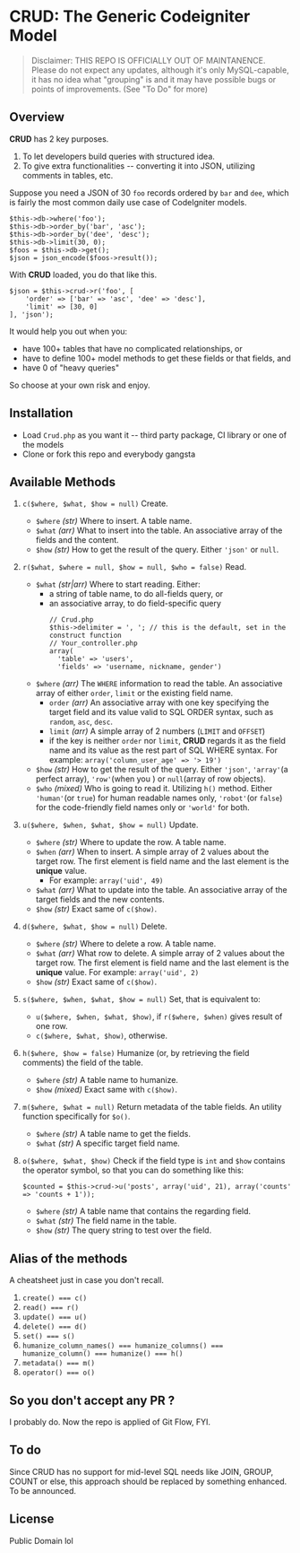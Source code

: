# CRUD: The Generic Codeigniter Model #

> Disclaimer: THIS REPO IS OFFICIALLY OUT OF MAINTANENCE. Please do not expect any updates, although it's only MySQL-capable, it has no idea what "grouping" is and it may have possible bugs or points of improvements. (See "To Do" for more)

## Overview ##

**CRUD** has 2 key purposes.

1. To let developers build queries with structured idea.
2. To give extra functionalities -- converting it into JSON, utilizing comments in tables, etc.

Suppose you need a JSON of 30 `foo` records ordered by `bar` and `dee`, which is fairly the most common daily use case of CodeIgniter models.

```
$this->db->where('foo');
$this->db->order_by('bar', 'asc');
$this->db->order_by('dee', 'desc');
$this->db->limit(30, 0);
$foos = $this->db->get();
$json = json_encode($foos->result());
```

With **CRUD** loaded, you do that like this.

```
$json = $this->crud->r('foo', [
    'order' => ['bar' => 'asc', 'dee' => 'desc'],
    'limit' => [30, 0]
], 'json');
```

It would help you out when you:
- have 100+ tables that have no complicated relationships, or
- have to define 100+ model methods to get these fields or that fields, and
- have 0 of "heavy queries"

So choose at your own risk and enjoy.

## Installation ##

- Load `Crud.php` as you want it -- third party package, CI library or one of the models
- Clone or fork this repo and everybody gangsta

## Available Methods ##

1. `c($where, $what, $how = null)`
    Create.
    - `$where` *(str)* Where to insert. A table name.
    - `$what` *(arr)* What to insert into the table. An associative array of the fields and the content.
    - `$how` *(str)* How to get the result of the query. Either `'json'` or `null`.


2.  `r($what, $where = null, $how = null, $who = false)`
    Read.
    - `$what`   *(str|arr)* Where to start reading. Either:
      - a string of table name, to do all-fields query, or
      - an associative array, to do field-specific query
        ```
        // Crud.php
        $this->delimiter = ', '; // this is the default, set in the construct function
        // Your_controller.php
        array(
          'table' => 'users',
          'fields' => 'username, nickname, gender')
        ```
    - `$where` *(arr)* The `WHERE` information to read the table. An associative array of either `order`, `limit` or the existing field name.
      - `order` *(arr)* An associative array with one key specifying the target field and its value valid to SQL ORDER syntax, such as `random`, `asc`, `desc`.
      - `limit` *(arr)* A simple array of 2 numbers (`LIMIT` and `OFFSET`)
      - if the key is neither `order` nor `limit`, **CRUD** regards it as the field name and its value as the rest part of SQL WHERE syntax.
      For example: `array('column_user_age' => '> 19')`
    - `$how` *(str)* How to get the result of the query. Either `'json'`, `'array'`(a perfect array), `'row'`(when you ) or `null`(array of row objects).
    - `$who` *(mixed)* Who is going to read it. Utilizing `h()` method. Either `'human'`(or `true`) for human readable names only, `'robot'`(or `false`) for the code-friendly field names only or `'world'` for both.


3.  `u($where, $when, $what, $how = null)`
    Update.
    - `$where` *(str)* Where to update the row. A table name.
    - `$when` *(arr)* When to insert. A simple array of 2 values about the target row. The first element is field name and the last element is the **unique** value.
        - For example: `array('uid', 49)`
    - `$what` *(arr)* What to update into the table. An associative array of the target fields and the new contents.
    - `$how` *(str)* Exact same of `c($how)`.


4.  `d($where, $what, $how = null)`
    Delete.
    - `$where` *(str)* Where to delete a row. A table name.
    - `$what` *(arr)* What row to delete. A simple array of 2 values about the target row. The first element is field name and the last element is the **unique** value.
        For example: `array('uid', 2)`
    - `$how` *(str)* Exact same of `c($how)`.


5. `s($where, $when, $what, $how = null)`
    Set, that is equivalent to:
    - `u($where, $when, $what, $how)`, if `r($where, $when)` gives result of one row.
    - `c($where, $what, $how)`, otherwise.


6.  `h($where, $how = false)`
    Humanize (or, by retrieving the field comments) the field of the table.
    - `$where` *(str)* A table name to humanize.
    - `$how` *(mixed)* Exact same with `c($how)`.


7.  `m($where, $what = null)`
    Return metadata of the table fields. An utility function specifically for `$o()`.
    - `$where` *(str)* A table name to get the fields.
    - `$what` *(str)* A specific target field name.


8.  `o($where, $what, $how)`
    Check if the field type is `int` and `$how` contains the operator symbol, so that you can do something like this:
    ```
    $counted = $this->crud->u('posts', array('uid', 21), array('counts' => 'counts + 1'));
    ```

    - `$where` *(str)* A table name that contains the regarding field.
    - `$what` *(str)* The field name in the table.
    - `$how` *(str)* The query string to test over the field.


## Alias of the methods ##

A cheatsheet just in case you don't recall.

1.  `create() === c()`
2.  `read() === r()`
3.  `update() === u()`
4.  `delete() === d()`
5.  `set() === s()`
6.  `humanize_column_names() === humanize_columns() === humanize_column() === humanize() === h()`
7.  `metadata() === m()`
8.  `operator() === o()`

## So you don't accept any PR ? ##

I probably do. Now the repo is applied of Git Flow, FYI.

## To do ##

Since CRUD has no support for mid-level SQL needs like JOIN, GROUP, COUNT or else, this approach should be replaced by something enhanced. To be announced.

## License

Public Domain lol